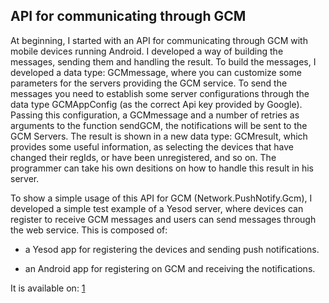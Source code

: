 ## API for communicating through GCM

At beginning, I started with an API for communicating through GCM with mobile devices running Android. I developed a way of building the messages, sending them and handling the result.
To build the messages, I developed a data type: GCMmessage, where you can customize some parameters for the servers providing the GCM service.
To send the messages you need to establish some server configurations through the data type GCMAppConfig (as the correct Api key provided by Google). Passing this configuration, a GCMmessage and a number of retries as arguments to the function sendGCM, the notifications will be sent to the GCM Servers.
The result is shown in a new data type: GCMresult, which provides some useful information, as selecting the devices that have changed their regIds, or have been unregistered, and so on. The programmer can take his own desitions on how to handle this result in his server.

To show a simple usage of this API for GCM (Network.PushNotify.Gcm), I developed a simple test example of a Yesod server, where devices can register to receive GCM messages and users can send messages through the web service. This is composed of:

+ a Yesod app for registering the devices and sending push notifications.

+ an Android app for registering on GCM and receiving the notifications.

It is available on: [1](https://github.com/MarcosPividori/GSoC-Communicating-with-mobile-devices/tree/master/push-notify/test)
